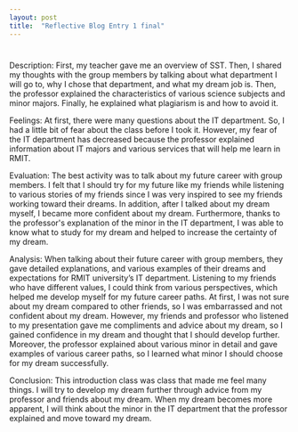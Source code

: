 ```yaml
---
layout: post
title:  "Reflective Blog Entry 1 final"
---
```


#
Description:
First, my teacher gave me an overview of SST. Then, I shared my thoughts with the group members by talking about what department I will go to, why I chose that department, and what my dream job is. Then, the professor explained the characteristics of various science subjects and minor majors. Finally, he explained what plagiarism is and how to avoid it.

Feelings:
At first, there were many questions about the IT department. So, I had a little bit of fear about the class before I took it. However, my fear of the IT department has decreased because the professor explained information about IT majors and various services that will help me learn in RMIT.

Evaluation:
The best activity was to talk about my future career with group members. I felt that I should try for my future like my friends while listening to various stories of my friends since I was very inspired to see my friends working toward their dreams. In addition, after I talked about my dream myself, I became more confident about my dream. Furthermore, thanks to the professor's explanation of the minor in the IT department, I was able to know what to study for my dream and helped to increase the certainty of my dream.

Analysis:
When talking about their future career with group members, they gave detailed explanations, and various examples of their dreams and expectations for RMIT university’s IT department. Listening to my friends who have different values, I could think from various perspectives, which helped me develop myself for my future career paths. At first, I was not sure about my dream compared to other friends, so I was embarrassed and not confident about my dream. However, my friends and professor who listened to my presentation gave me compliments and advice about my dream, so I gained confidence in my dream and thought that I should develop further. Moreover, the professor explained about various minor in detail and gave examples of various career paths, so I learned what minor I should choose for my dream successfully.

Conclusion:
This introduction class was class that made me feel many things. I will try to develop my dream further through advice from my professor and friends about my dream. When my dream becomes more apparent, I will think about the minor in the IT department that the professor explained and move toward my dream.
